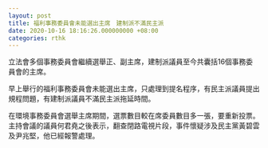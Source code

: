 ```yaml
---
layout: post
title: 福利事務委員會未能選出主席　建制派不滿民主派
date: 2020-10-16 18:16:26.000000000 +08:00
categories: rthk
---
```


立法會多個事務委員會繼續選舉正、副主席，建制派議員至今共囊括16個事務委員會的主席。

早上舉行的福利事務委員會未能選出主席，只處理到提名程序，有民主派議員提出規程問題，有建制派議員不滿民主派拖延時間。

在環境事務委員會選舉主席期間，選票數目較在席委員數目多一張，要重新投票。主持會議的議員何君堯之後表示，翻查閉路電視片段，事件懷疑涉及民主黨黃碧雲及尹兆堅，他已經報警處理。
